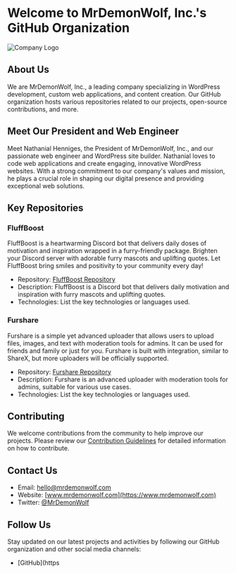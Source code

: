 # Welcome to MrDemonWolf, Inc.'s GitHub Organization

![Company Logo](/logo.png)

## About Us

We are MrDemonWolf, Inc., a leading company specializing in WordPress development, custom web applications, and content creation. Our GitHub organization hosts various repositories related to our projects, open-source contributions, and more.

## Meet Our President and Web Engineer

Meet Nathanial Henniges, the President of MrDemonWolf, Inc., and our passionate web engineer and WordPress site builder. Nathanial loves to code web applications and create engaging, innovative WordPress websites. With a strong commitment to our company's values and mission, he plays a crucial role in shaping our digital presence and providing exceptional web solutions.

## Key Repositories

### FluffBoost

FluffBoost is a heartwarming Discord bot that delivers daily doses of motivation and inspiration wrapped in a furry-friendly package. Brighten your Discord server with adorable furry mascots and uplifting quotes. Let FluffBoost bring smiles and positivity to your community every day!

- Repository: [FluffBoost Repository](https://github.com/MrDemonWolf/FluffBoost)
- Description: FluffBoost is a Discord bot that delivers daily motivation and inspiration with furry mascots and uplifting quotes.
- Technologies: List the key technologies or languages used.

### Furshare

Furshare is a simple yet advanced uploader that allows users to upload files, images, and text with moderation tools for admins. It can be used for friends and family or just for you. Furshare is built with integration, similar to ShareX, but more uploaders will be officially supported.

- Repository: [Furshare Repository](https://github.com/MrDemonWolf/Furshare)
- Description: Furshare is an advanced uploader with moderation tools for admins, suitable for various use cases.
- Technologies: List the key technologies or languages used.

## Contributing

We welcome contributions from the community to help improve our projects. Please review our [Contribution Guidelines](CONTRIBUTING.md) for detailed information on how to contribute.

## Contact Us

- Email: [hello@mrdemonwolf.com](mailto:hello@mrdemonwolf.com?subject=Message%20from%20GitHub)
- Website: [www.mrdemonwolf.com](https://www.mrdemonwolf.com)
- Twitter: [@MrDemonWolf](https://twitter.com/mrdemonwolf)

## Follow Us

Stay updated on our latest projects and activities by following our GitHub organization and other social media channels:

- [GitHub](https
